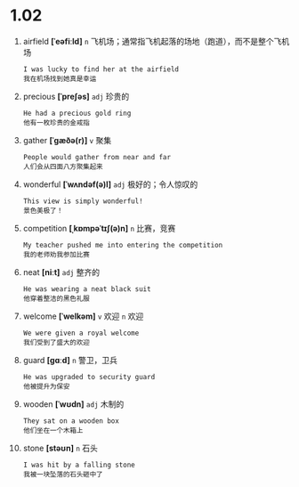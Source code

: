 # 1.02

















1. airfield **[ˈeəfiːld]** `n` 飞机场；通常指飞机起落的场地（跑道），而不是整个飞机场
    ```
    I was lucky to find her at the airfield
    我在机场找到她真是幸运
    ```

2. precious **[ˈpreʃəs]** `adj` 珍贵的
    ```
    He had a precious gold ring
    他有一枚珍贵的金戒指
    ```

3. gather **[ˈɡæðə(r)]** `v` 聚集
    ```
    People would gather from near and far
    人们会从四面八方聚集起来
    ```

4. wonderful **[ˈwʌndəf(ə)l]** `adj` 极好的；令人惊叹的
    ```
    This view is simply wonderful!
    景色美极了！
    ```

5. competition **[ˌkɒmpəˈtɪʃ(ə)n]** `n` 比赛，竞赛
    ```
    My teacher pushed me into entering the competition
    我的老师劝我参加比赛
    ```

6. neat **[niːt]** `adj` 整齐的
    ```
    He was wearing a neat black suit
    他穿着整洁的黑色礼服
    ```

7. welcome **[ˈwelkəm]** `v` 欢迎 `n` 欢迎
    ```
    We were given a royal welcome
    我们受到了盛大的欢迎
    ```

8. guard **[ɡɑːd]** `n` 警卫，卫兵
    ```
    He was upgraded to security guard
    他被提升为保安
    ```

9. wooden **[ˈwʊdn]** `adj` 木制的
    ```
    They sat on a wooden box
    他们坐在一个木箱上
    ```

10. stone **[stəʊn]** `n` 石头
    ```
    I was hit by a falling stone
    我被一块坠落的石头砸中了
    ```
